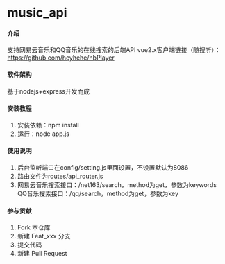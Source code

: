 # music_api


#### 介绍
支持网易云音乐和QQ音乐的在线搜索的后端API
vue2.x客户端链接（随搜听）：https://github.com/hcyhehe/nbPlayer


#### 软件架构
基于nodejs+express开发而成


#### 安装教程
1. 安装依赖：npm install 
2. 运行：node app.js


#### 使用说明
1.  后台监听端口在config/setting.js里面设置，不设置默认为8086
2.  路由文件为routes/api_router.js
3.  网易云音乐搜索接口：/net163/search，method为get，参数为keywords
    QQ音乐搜索接口：/qq/search，method为get，参数为key


#### 参与贡献
1.  Fork 本仓库
2.  新建 Feat_xxx 分支
3.  提交代码
4.  新建 Pull Request


